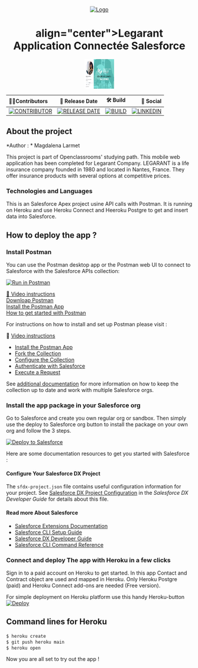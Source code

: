<!-- Improved compatibility of back to top link: See: https://github.com/Magda-dev -->
<a name="readme-top"></a>
<!--
*** Thanks for checking out this Heroku project
*** Don't forget to give the project a star!
*** Thanks again! Now go create your AWESOME Heroku App! :D
-->
<!-- HEADER README -->
<br />
<div align="center">
  <a href="https://github.com/Magda-dev/LearnGit">
    <img width=950X500 src="images/header-img.jpg" alt="Logo" width="80" height="80">
  </a>

  <h1> align="center">Legarant Application Connectée Salesforce</h1>
  <img src="images/img-header.png" alt="Logo" width="80" height="80">

| 👩‍💼Contributors      |📅 Release Date             |🛠    Build              |🧪 Social  |
|:----   |:----:    |:----:    |----:    |
| [![CONTRIBUTOR](https://img.shields.io/badge/Larmet-white?style=flat&label=Magdalena%20&labelColor=%23000000&color=%2361DBD1)](https://www.linkedin.com/in/magdalenalarmet-salesforce-developpeur/)      | [![RELEASE DATE](https://img.shields.io/badge/September%202023-white?style=flat&label=Snapshot&labelColor=%23000000&color=%23FFFFFF)](https://github.com/Magda-dev/Legarant_P12)      |  [![BUILD](https://img.shields.io/badge/passed-brightgreen?style=flat&label=BUILD&labelColor=%23000000&color=%2361f522)](https://github.com/Magda-dev/Legarant_P12)      |   [![LINKEDIN](https://img.shields.io/badge/Magdalena%20Larmet-white?style=flat&label=Linkedin&labelColor=%23000000&color=%23004182&link=https%3A%2F%2Fwww.linkedin.com%2Fin%2Fmagdalenalarmet-salesforce-developpeur%2F)](https://www.linkedin.com/in/magdalenalarmet-salesforce-developpeur/) |   


<!-- PROJECT SHIELDS -->
<!--
*** I'm using markdown "reference style" links for readability.
*** Reference links are enclosed in brackets [ ] instead of parentheses ( ).
*** See the bottom of this document for the declaration of the reference variables
*** for contributors-url, forks-url, etc. This is an optional, concise syntax you may use.
*** https://www.markdownguide.org/basic-syntax/#reference-style-links
-->


</div>

## About the project
*Author : * Magdalena Larmet

This project is part of Openclassrooms' studying path.
This mobile web application has been completed for Legarant Company. LEGARANT is a life insurance company founded in 1980 and located in Nantes, France. They offer insurance products with several options at competitive prices.

### Technologies and Languages

This is an Salesforce Apex project usine API calls with Postman. It is running on Heroku and use Heroku Connect and Heeroku Postgre to get and insert data into Salesforce. 


## How to deploy the app ?
### Install Postman
You can use the Postman desktop app or the Postman web UI to connect to Salesforce with the Salesforce APIs collection:

<a href="https://www.postman.com/downloads/" target="_blank"><img src="https://run.pstmn.io/button.svg" alt="Run in Postman"></a>

<a href="https://www.youtube.com/watch?v=W-IwW6RM4F0&ab_channel=SalesforceDevelopers">🎥 Video instructions</a></br>
<a href="https://www.postman.com/downloads/">Downloap Postman</a></br>
<a href="https://github.com/forcedotcom/postman-salesforce-apis/blob/master/install-with-app.md#install-the-postman-app">Install the Postman App </a></br>
<a href="https://quickstarts.postman.com/">How to get started with Postman</a></br>

For instructions on how to install and set up Postman please visit : 

🎥 [Video instructions](https://youtu.be/W-IwW6RM4F0)

- [Install the Postman App](#install-the-postman-app)
- [Fork the Collection](#fork-the-collection)
- [Configure the Collection](#configure-the-collection)
- [Authenticate with Salesforce](#authenticate-with-salesforce)
- [Execute a Request](#execute-a-request)

See [additional documentation](README.md#additional-documentation) for more information on how to keep the collection up to date and work with multiple Salesforce orgs.


### Install the app package in your Salesforce org 

Go to Salesforce and create you own regular org or sandbox.
Then simply use the deploy to Salesforce org button to install the package on your own org and follow the 3 steps.</br>

<a href="https://githubsfdeploy.herokuapp.com/?owner=Magda-dev;repo=Legarant_P12">
  <img alt="Deploy to Salesforce"
       src="https://raw.githubusercontent.com/afawcett/githubsfdeploy/master/src/main/webapp/resources/img/deploy.png">
</a>
</br>

Here are some documentation resources to get you started with Salesforce :


#### Configure Your Salesforce DX Project
The `sfdx-project.json` file contains useful configuration information for your project. See [Salesforce DX Project Configuration](https://developer.salesforce.com/docs/atlas.en-us.sfdx_dev.meta/sfdx_dev/sfdx_dev_ws_config.htm) in the _Salesforce DX Developer Guide_ for details about this file.


#### Read more About Salesforce
- [Salesforce Extensions Documentation](https://developer.salesforce.com/tools/vscode/)
- [Salesforce CLI Setup Guide](https://developer.salesforce.com/docs/atlas.en-us.sfdx_setup.meta/sfdx_setup/sfdx_setup_intro.htm)
- [Salesforce DX Developer Guide](https://developer.salesforce.com/docs/atlas.en-us.sfdx_dev.meta/sfdx_dev/sfdx_dev_intro.htm)
- [Salesforce CLI Command Reference](https://developer.salesforce.com/docs/atlas.en-us.sfdx_cli_reference.meta/sfdx_cli_reference/cli_reference.htm)


### Connect and deploy The app with Heroku in a few clicks

Sign in to a paid account on Heroku to get started. 
In this app Contact and Contract object are used and mapped in Heroku.
Only Heroku Postgre (paid) and Heroku Connect add-ons are needed (Free version).

For simple deployment on Heroku platform use this handy Heroku-button 
[![Deploy](https://www.herokucdn.com/deploy/button.svg)](https://heroku.com/deploy?template=https://github.com/Magda-dev/Legarant_P12)

## Command lines for Heroku
```
$ heroku create
$ git push heroku main
$ heroku open
```

Now you are all set to try out the app ! 
